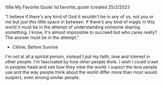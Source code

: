 !title My Favorite Quote
!id favorite_quote
!created 25/2/2023

"I believe if there's any kind of God it wouldn't be in any of us, not you or me but just this little space in between. If there's any kind of magic in this world it must be in the attempt of understanding someone sharing something. I know, it's almost impossible to succeed but who cares really? The answer must be in the attempt."
- Céline, Before Sunrise

I'm not at all a spirital person, instead I put my faith, love and interest in other people. I'm fascinated by how other people think. I wish I could crawl in peoples head and see how they view the world. I supect the lens people use and the way people think about the world differ more than most would suspect, even among similar people.